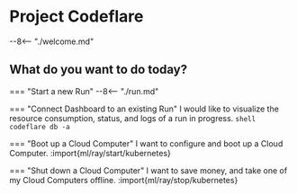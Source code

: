 # Project Codeflare

--8<-- "./welcome.md"

## What do you want to do today?

=== "Start a new Run"
    --8<-- "./run.md"
    
=== "Connect Dashboard to an existing Run"
    I would like to visualize the resource consumption, status, and logs of a run in progress.
    ```shell
    codeflare db -a
    ```

=== "Boot up a Cloud Computer"
    I want to configure and boot up a Cloud Computer.
    :import{ml/ray/start/kubernetes}

=== "Shut down a Cloud Computer"
    I want to save money, and take one of my Cloud Computers offline.
    :import{ml/ray/stop/kubernetes}